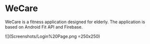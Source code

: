 # WeCare
WeCare is a fitness application designed for elderly. The application is based on Android Fit API and Firebase.

![](Screenshots/Login%20Page.png =250x250)
